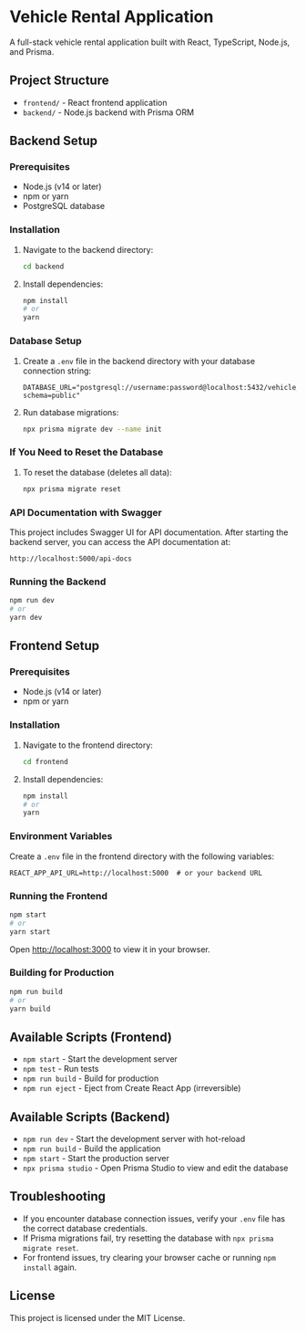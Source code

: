 # Vehicle Rental Application

A full-stack vehicle rental application built with React, TypeScript, Node.js, and Prisma.

## Project Structure

- `frontend/` - React frontend application
- `backend/` - Node.js backend with Prisma ORM

## Backend Setup

### Prerequisites
- Node.js (v14 or later)
- npm or yarn
- PostgreSQL database

### Installation

1. Navigate to the backend directory:
   ```bash
   cd backend
   ```

2. Install dependencies:
   ```bash
   npm install
   # or
   yarn
   ```

### Database Setup

1. Create a `.env` file in the backend directory with your database connection string:
   ```
   DATABASE_URL="postgresql://username:password@localhost:5432/vehicle_rental?schema=public"
   ```

2. Run database migrations:
   ```bash
   npx prisma migrate dev --name init
   ```

### If You Need to Reset the Database

1. To reset the database (deletes all data):
   ```bash
   npx prisma migrate reset
   ```

### API Documentation with Swagger

This project includes Swagger UI for API documentation. After starting the backend server, you can access the API documentation at:

```
http://localhost:5000/api-docs
```


### Running the Backend

```bash
npm run dev
# or
yarn dev
```

## Frontend Setup

### Prerequisites
- Node.js (v14 or later)
- npm or yarn

### Installation

1. Navigate to the frontend directory:
   ```bash
   cd frontend
   ```

2. Install dependencies:
   ```bash
   npm install
   # or
   yarn
   ```

### Environment Variables

Create a `.env` file in the frontend directory with the following variables:

```
REACT_APP_API_URL=http://localhost:5000  # or your backend URL
```

### Running the Frontend

```bash
npm start
# or
yarn start
```

Open [http://localhost:3000](http://localhost:3000) to view it in your browser.

### Building for Production

```bash
npm run build
# or
yarn build
```

## Available Scripts (Frontend)

- `npm start` - Start the development server
- `npm test` - Run tests
- `npm run build` - Build for production
- `npm run eject` - Eject from Create React App (irreversible)

## Available Scripts (Backend)

- `npm run dev` - Start the development server with hot-reload
- `npm run build` - Build the application
- `npm start` - Start the production server
- `npx prisma studio` - Open Prisma Studio to view and edit the database

## Troubleshooting

- If you encounter database connection issues, verify your `.env` file has the correct database credentials.
- If Prisma migrations fail, try resetting the database with `npx prisma migrate reset`.
- For frontend issues, try clearing your browser cache or running `npm install` again.

## License

This project is licensed under the MIT License.
